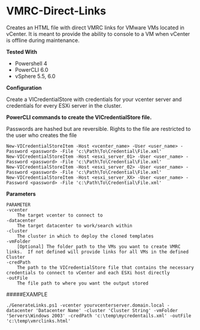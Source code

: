 # VMRC-Direct-Links
Creates an HTML file with direct VMRC links for VMware VMs located in vCenter.  It is meant to provide the ability to console to a VM when vCenter is offline during maintenance.

**Tested With**
- Powershell 4
- PowerCLI 6.0
- vSphere 5.5, 6.0

**Configuration**

Create a VICredentialStore with credentials for your vcenter server and credentials for every ESXi server in the cluster.

**PowerCLI commands to create the VICredentialStore file.**

Passwords are hashed but are reversible.  Rights to the file are restricted to the user who creates the file
```
New-VICredentialStoreItem -Host <vcenter_name> -User <user_name> -Password <password> -File 'c:\Path\To\Credential\File.xml'
New-VICredentialStoreItem -Host <esxi_server_01> -User <user_name> -Password <password> -File 'c:\Path\To\Credential\File.xml'
New-VICredentialStoreItem -Host <esxi_server_02> -User <user_name> -Password <password> -File 'c:\Path\To\Credential\File.xml'
New-VICredentialStoreItem -Host <esxi_server_XX> -User <user_name> -Password <password> -File 'c:\Path\To\Credential\File.xml'
```

**Parameters**
```
PARAMETER
-vcenter
    The target vcenter to connect to
-datacenter
    The target datacenter to work/search within
-cluster
    The cluster in which to deploy the cloned templates
-vmFolder
    [Optional] The folder path to the VMs you want to create VMRC links.  If not defined will provide links for all VMs in the defined Cluster
-credPath
    The path to the VICredentialStore file that contains the necessary credentials to connect to vCenter and each ESXi host directly
-outFile
    The file path to where you want the output stored
```

#####EXAMPLE
```
./GenerateLinks.ps1 -vcenter yourvcenterserver.domain.local -datacenter 'Datacenter Name' -cluster 'Cluster String' -vmFolder 'Servers\Windows 2003' -credPath 'c:\temp\mycredentails.xml' -outFile 'c:\temp\vmrclinks.html'
```
